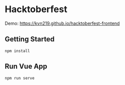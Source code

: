 # Hacktoberfest
Demo: https://kvn219.github.io/hacktoberfest-frontend

## Getting Started
```
npm install
```

## Run Vue App
```
npm run serve
```
